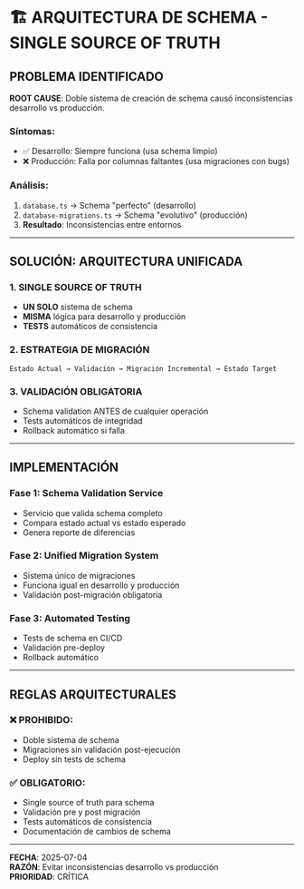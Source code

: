 # 🏗️ ARQUITECTURA DE SCHEMA - SINGLE SOURCE OF TRUTH

## PROBLEMA IDENTIFICADO

**ROOT CAUSE**: Doble sistema de creación de schema causó inconsistencias desarrollo vs producción.

### Síntomas:
- ✅ Desarrollo: Siempre funciona (usa schema limpio)  
- ❌ Producción: Falla por columnas faltantes (usa migraciones con bugs)

### Análisis:
1. `database.ts` → Schema "perfecto" (desarrollo)
2. `database-migrations.ts` → Schema "evolutivo" (producción)  
3. **Resultado**: Inconsistencias entre entornos

---

## SOLUCIÓN: ARQUITECTURA UNIFICADA

### 1. SINGLE SOURCE OF TRUTH
- **UN SOLO** sistema de schema
- **MISMA** lógica para desarrollo y producción
- **TESTS** automáticos de consistencia

### 2. ESTRATEGIA DE MIGRACIÓN
```
Estado Actual → Validación → Migración Incremental → Estado Target
```

### 3. VALIDACIÓN OBLIGATORIA
- Schema validation ANTES de cualquier operación
- Tests automáticos de integridad
- Rollback automático si falla

---

## IMPLEMENTACIÓN

### Fase 1: Schema Validation Service
- Servicio que valida schema completo
- Compara estado actual vs estado esperado
- Genera reporte de diferencias

### Fase 2: Unified Migration System  
- Sistema único de migraciones
- Funciona igual en desarrollo y producción
- Validación post-migración obligatoria

### Fase 3: Automated Testing
- Tests de schema en CI/CD
- Validación pre-deploy
- Rollback automático

---

## REGLAS ARQUITECTURALES

### ❌ PROHIBIDO:
- Doble sistema de schema
- Migraciones sin validación post-ejecución
- Deploy sin tests de schema

### ✅ OBLIGATORIO:
- Single source of truth para schema
- Validación pre y post migración  
- Tests automáticos de consistencia
- Documentación de cambios de schema

---

**FECHA**: 2025-07-04  
**RAZÓN**: Evitar inconsistencias desarrollo vs producción  
**PRIORIDAD**: CRÍTICA